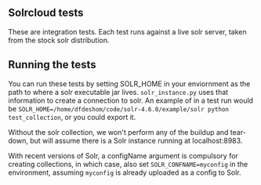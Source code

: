 Solrcloud tests
----------------

These are integration tests. Each test runs against a live solr
server, taken from the stock solr distribution.

Running the tests
------------------
You can run these tests by setting SOLR_HOME in your enviornment 
as the path to where a solr executable jar lives. 
`solr_instance.py` uses that information to create a connection to solr. 
An example of in a test run would be 
`SOLR_HOME=/home/dfdeshom/code/solr-4.6.0/example/solr python test_collection`,
or you could export it.

Without the solr collection, we won't perform any of the buildup and tear-down, but 
will assume there is a Solr instance running at localhost:8983.

With recent versions of Solr, a configName argument is compulsory for creating
collections, in which case, also set `SOLR_CONFNAME=myconfig` in the
environment, assuming `myconfig` is already uploaded as a config to Solr.
